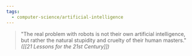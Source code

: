 ```yaml
---
tags:
  - computer-science/artificial-intelligence
---
```

> "The real problem with robots is not their own artificial intelligence, but rather the natural stupidity and cruelty of their human masters."
> _([[21 Lessons for the 21st Century]])_